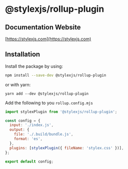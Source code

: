# @stylexjs/rollup-plugin

## Documentation Website
[https://stylexjs.com](https://stylexjs.com)

## Installation

Install the package by using:
```bash
npm install --save-dev @stylexjs/rollup-plugin
```

or with yarn:

```
yarn add --dev @stylexjs/rollup-plugin
```

Add the following to you `rollup.config.mjs`
```javascript
import stylexPlugin from '@stylexjs/rollup-plugin';

const config = {
  input: './index.js',
  output: {
    file: './.build/bundle.js',
    format: 'es',
  },
  plugins: [stylexPlugin({ fileName: 'stylex.css' })],
};

export default config;
```